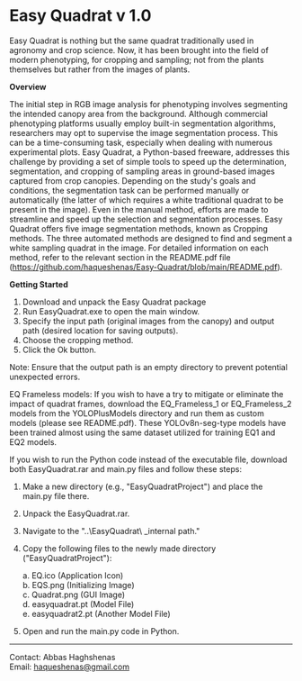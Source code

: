 # Easy Quadrat v 1.0


  
Easy Quadrat is nothing but the same quadrat traditionally used in agronomy and crop science. Now, it has been brought into the field of modern phenotyping, for cropping and sampling; not from the plants themselves but rather from the images of plants.

**Overview**

The initial step in RGB image analysis for phenotyping involves segmenting the intended canopy area from the background. Although commercial phenotyping platforms usually employ built-in segmentation algorithms, researchers may opt to supervise the image segmentation process. This can be a time-consuming task, especially when dealing with numerous experimental plots. Easy Quadrat, a Python-based freeware, addresses this challenge by providing a set of simple tools to speed up the determination, segmentation, and cropping of sampling areas in ground-based images captured from crop canopies.
Depending on the study's goals and conditions, the segmentation task can be performed manually or automatically (the latter of which requires a white traditional quadrat to be present in the image). Even in the manual method, efforts are made to streamline and speed up the selection and segmentation processes. Easy Quadrat offers five image segmentation methods, known as Cropping methods. The three automated methods are designed to find and segment a white sampling quadrat in the image. For detailed information on each method, refer to the relevant section in the README.pdf file (https://github.com/haqueshenas/Easy-Quadrat/blob/main/README.pdf).

**Getting Started**

1.	Download and unpack the Easy Quadrat package
2.	Run EasyQuadrat.exe to open the main window.
3.	Specify the input path (original images from the canopy) and output path (desired location for saving outputs).
4.	Choose the cropping method.
5.	Click the Ok button.

Note: Ensure that the output path is an empty directory to prevent potential unexpected errors.

EQ Frameless models: If you wish to have a try to mitigate or eliminate the impact of quadrat frames, download the EQ_Frameless_1 or EQ_Frameless_2 models from the YOLOPlusModels directory and run them as custom models (please see README.pdf). These YOLOv8n-seg-type models have been trained almost using the same dataset utilized for training EQ1 and EQ2 models.


If you wish to run the Python code instead of the executable file, download both EasyQuadrat.rar and main.py files and follow these steps:

1. Make a new directory (e.g., "EasyQuadratProject") and place the main.py file there.
2. Unpack the EasyQuadrat.rar.
3. Navigate to the "..\EasyQuadrat\ _internal path."
4. Copy the following files to the newly made directory ("EasyQuadratProject"):

   a. EQ.ico (Application Icon)   
   b. EQS.png (Initializing Image)  
   c. Quadrat.png (GUI Image)  
   d. easyquadrat.pt (Model File)  
   e. easyquadrat2.pt (Another Model File)  

5. Open and run the main.py code in Python.
   

    
-------

Contact: Abbas Haghshenas  
Email: haqueshenas@gmail.com  

